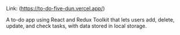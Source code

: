 Link: (https://to-do-five-dun.vercel.app/)

A to-do app using React and Redux Toolkit that lets users add, delete, update, and check tasks, with data stored in local storage.
